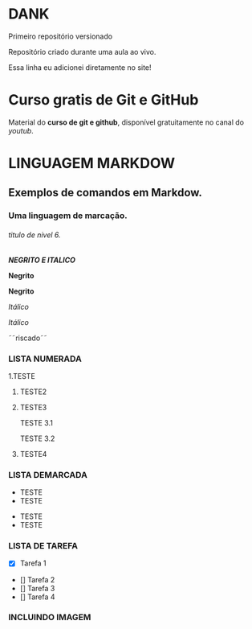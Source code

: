 # DANK
 Primeiro repositório versionado

 Repositório criado durante uma aula ao vivo.

Essa  linha eu adicionei diretamente no site!


# Curso gratis de Git e GitHub

Material do **curso de git e github**, disponível gratuitamente no canal do *youtub*.


 # LINGUAGEM MARKDOW 
 ## Exemplos de comandos em Markdow.
 ### Uma linguagem de marcação.
 ###### titulo de nivel 6.
 
 __*NEGRITO E ITALICO*__
 
 **Negrito**
 
 __Negrito__
 
 *Itálico*
 
 _Itálico_
 
 ˜˜riscado˜˜
 
 
 ### LISTA NUMERADA
 
 1.TESTE
 1. TESTE2
 1. TESTE3
 
    TESTE 3.1
    
    TESTE 3.2
    
 1. TESTE4
 
 
 ### LISTA DEMARCADA
 
 * TESTE
 * TESTE
 - TESTE
 - TESTE
 
 ### LISTA DE TAREFA
 
 - [x] Tarefa 1
 - [] Tarefa 2
 - [] Tarefa 3
 - [] Tarefa 4
 
 
 ### INCLUINDO IMAGEM
 
 
 
